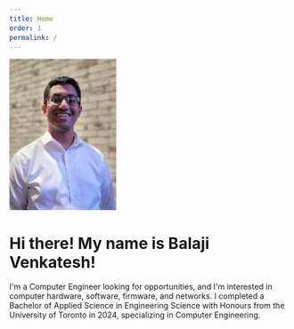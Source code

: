 ```yaml
---
title: Home
order: 1
permalink: /
---
```


<div class="clearfix mb-3">
    <img class="placeholder rounded float-md-start me-3 mb-3" src="/assets/bv.jpeg" style="width:12rem; height:17rem;" alt="Photo of Balaji Venkatesh">
    <h1> Hi there! My name is Balaji Venkatesh! </h1>
    <p class="lead"> I'm a Computer Engineer looking for opportunities, and I'm interested in computer hardware, software, firmware, and networks. I completed a Bachelor of Applied Science in Engineering Science with Honours from the University of Toronto in 2024, specializing in Computer Engineering. </p>
</div>
